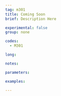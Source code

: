 ```yaml
---
tag: m301
title: Coming Soon
brief: Description Here

experimental: false
group: none

codes:
  - M301

long:

notes:

parameters:

examples:

---
```


